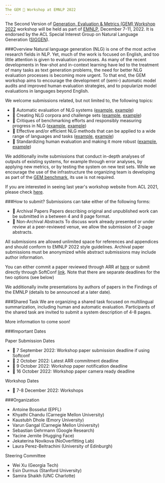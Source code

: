 ```yaml
---
The GEM 💎 Workshop at EMNLP 2022
---
```


The Second Version of [Generation, Evaluation & Metrics (GEM) Workshop 2022](https://gem-benchmark.com/) workshop will be held as part of [EMNLP](https://2022.emnlp.org/), December 7-11, 2022. It is endorsed by the ACL Special Interest Group on Natural Language Generation ([SIGGEN](https://aclweb.org/aclwiki/SIGGEN)).

###Overview
Natural language generation (NLG) is one of the most active research fields in NLP. Yet, much of the work is focused on English, and too little attention is given to evaluation processes. As many of the recent developments in few-shot and in-context learning have led to the treatment of many tasks as text generation problems, the need for better NLG evaluation processes is becoming more urgent. To that end, the GEM workshop aims to encourage the development of (semi-) automatic model audits and improved human evaluation strategies, and to popularize model evaluations in languages beyond English. 

We welcome submissions related, but not limited to, the following topics:

- 💎 Automatic evaluation of NLG systems ([example](https://aclanthology.org/2021.gem-1.8/), [example](https://aclanthology.org/2021.gem-1.1/))
- 💎 Creating NLG corpora and challenge sets ([example](https://aclanthology.org/2022.tacl-1.4/), [example](https://openreview.net/forum?id=CSi1eu_2q96))
- 💎 Critiques of benchmarking efforts and responsibly measuring progress in NLG ([example](https://aclanthology.org/2020.emnlp-main.393/), [example](https://openreview.net/forum?id=j6NxpQbREA1)) 
- 💎 Effective and/or efficient NLG methods that can be applied to a wide range of languages and tasks ([example](https://aclanthology.org/2020.tacl-1.47/), [example](https://aclanthology.org/2021.gem-1.16/))
- 💎 Standardizing human evaluation and making it more robust ([example](https://aclanthology.org/2021.tacl-1.87/), [example](https://aclanthology.org/2022.humeval-1.7/))

We additionally invite submissions that conduct in-depth analyses of outputs of existing systems, for example through error analyses, by applying new metrics, or by testing the system on new test sets. While we encourage the use of the infrastructure the organizing team is developing as part of the [GEM benchmark](https://arxiv.org/abs/2206.11249 ), its use is not required. 

If you are interested in seeing last year's workshop website from ACL 2021, please check [here](/workshop/2021).

###How to submit?
Submissions can take either of the following forms:
- 💎 Archival Papers Papers describing original and unpublished work can be submitted in a between 4 and 8 page format. 
- 💎 Non-Archival Abstracts To discuss work already presented or under review at a peer-reviewed venue, we allow the submission of 2-page abstracts.

All submissions are allowed unlimited space for references and appendices and should conform to EMNLP 2022 style guidelines. Archival paper submissions must be anonymized while abstract submissions may include author information. 

You can either commit a paper reviewed through ARR at [here](https://openreview.net/group?id=EMNLP/2022/Workshop/GEM) or submit directly through SoftConf [link](https://softconf.com/emnlp2022/gem2022). Note that there are separate deadlines for the two options (see below)

We additionally invite presentations by authors of papers in the Findings of the EMNLP (details to be announced at a later date).

###Shared Task
We are organizing a shared task focused on multilingual summarization, including human and automatic evaluation. Participants of the shared task are invited to submit a system description of 4-8 pages.

More information to come soon!

###Important Dates

Paper Submission Dates
- 📅 7 September 2022: Workshop paper submission deadline if using Softconf 
- 📅 2 October 2022:   Latest ARR commitment deadline 
- 📅 9 October 2022:   Workshop paper notification deadline
- 📅 16 October 2022:  Workshop paper camera ready deadline

Workshop Dates
- 📅 7-8 December 2022: Workshops

###Organization

- Antoine Bosselut (EPFL)
- Khyathi Chandu (Carnegie Mellon University) 
- Kaustubh Dhole (Emory University)
- Varun Gangal (Carnegie Mellon University) 
- Sebastian Gehrmann (Google Research)
- Yacine Jernite (Hugging Face)
- Jekaterina Novikova (NoOverfitting Lab) 
- Laura Perez-Beltrachini (University of Edinburgh)

Steering Committee
- Wei Xu (Georgia Tech)
- Esin Durmus (Stanford University)
- Samira Shaikh (UNC Charlotte)

